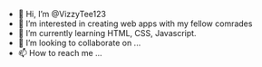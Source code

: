 - 👋 Hi, I’m @VizzyTee123
- 👀 I’m interested in creating web apps with my fellow comrades
- 🌱 I’m currently learning HTML, CSS, Javascript.
- 💞️ I’m looking to collaborate on ...
- 📫 How to reach me ...

<!---
VizzyTee123/VizzyTee123 is a ✨ special ✨ repository because its `README.md` (this file) appears on your GitHub profile.
You can click the Preview link to take a look at your changes.
--->
